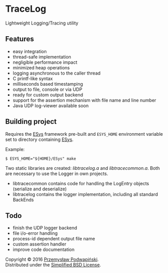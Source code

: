 # TraceLog
Lightweight Logging/Tracing utility

## Features
- easy integration
- thread-safe implementation
- negligible performance impact
- minimized heap operations
- logging asynchronous to the caller thread
- C printf-like syntax
- milliseconds based timestamping
- output to file, console or via UDP
- ready for custom output backend
- support for the assertion mechanism with file name and line number
- Java UDP log-viewer available soon

## Building project
Requires the [ESys][10] framework pre-built and `ESYS_HOME` environment variable
set to directory containing [ESys][10].

Example:

	$ ESYS_HOME="${HOME}/ESys" make

Two static libraries are created: *libtracelog.a* and *libtracecommon.a*.
Both are necessary to use the Logger in own projects.

- libtracecommon contains code for handling the LogEntry objects (serialize and deserialize)
- libtracelog contains the logger implementation, including all standard BackEnds

## Todo
- finish the UDP logger backend
- file i/o-error handling
- process-id dependent output file name
- custom assertion handler
- improve code documentation

Copyright &copy; 2016 [Przemysław Podwapiński][98].<br>
Distributed under the [Simplified BSD License][99].

[10]:https://github.com/kotfranek/ESys
[98]:mailto:p.podwapinski@gmail.com
[99]:https://www.freebsd.org/copyright/freebsd-license.html
